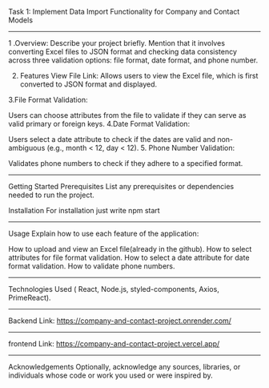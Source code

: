 Task 1: Implement Data Import Functionality for Company and Contact Models


***************************************************************
1 .Overview:
  Describe your project briefly. Mention that it involves converting Excel files to JSON format and checking data consistency across three validation options: file format, date format, and phone number.

2. Features
  View File Link: Allows users to view the Excel file, which is first converted to JSON format and displayed.

3.File Format Validation:

  Users can choose attributes from the file to validate if they can serve as valid primary or foreign keys.
4.Date Format Validation:

  Users select a date attribute to check if the dates are valid and non-ambiguous (e.g., month < 12, day < 12).
5. Phone Number Validation:

  Validates phone numbers to check if they adhere to a specified format.
***************************************************************
  
Getting Started
Prerequisites
List any prerequisites or dependencies needed to run the project.



Installation
For installation  just write npm start
***************************************************************

Usage
Explain how to use each feature of the application:

How to upload and view an Excel file(already in the github).
How to select attributes for file format validation.
How to select a date attribute for date format validation.
How to validate phone numbers.

***************************************************************
Technologies Used
 ( React, Node.js, styled-components, Axios, PrimeReact).
***************************************************************

 

 Backend Link: https://company-and-contact-project.onrender.com/

***************************************************************
 frontend Link: https://company-and-contact-project.vercel.app/

***************************************************************



Acknowledgements
Optionally, acknowledge any sources, libraries, or individuals whose code or work you used or were inspired by.

